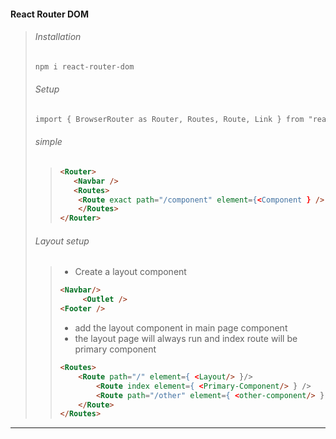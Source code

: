 #### React Router DOM
> ###### Installation
> ```CSS
> npm i react-router-dom
> ```
> ###### Setup
> ``` CSS
> import { BrowserRouter as Router, Routes, Route, Link } from "react-router-dom";
> ```
> ###### simple
> > ``` HTML
> > <Router>
> >    <Navbar />
> >    <Routes>
> >    	<Route exact path="/component" element={<Component } /> />
> >     </Routes>
> > </Router>
> > ```
> ###### Layout setup 
> > - Create a layout component
> > ``` HTML
> > <Navbar/>
> >      <Outlet />
> > <Footer />
> > ```
> > - add the layout component in main page component
> > - the layout page will always run and index route will be primary component
> > ``` HTML
> > <Routes>
> > 	<Route path="/" element={ <Layout/> }/>
> > 		<Route index element={ <Primary-Component/> } />
> >	    	<Route path="/other" element={ <other-component/> } />
> > 	</Route>
> > </Routes>
> > ```

---

